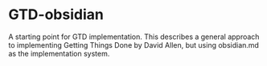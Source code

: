 # GTD-obsidian
A starting point for GTD implementation.  This describes a general approach to implementing Getting Things Done by David Allen, but using obsidian.md as the implementation system.
